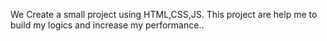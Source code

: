We Create a small project using HTML,CSS,JS.
This project are help me to build my logics and increase my performance..
